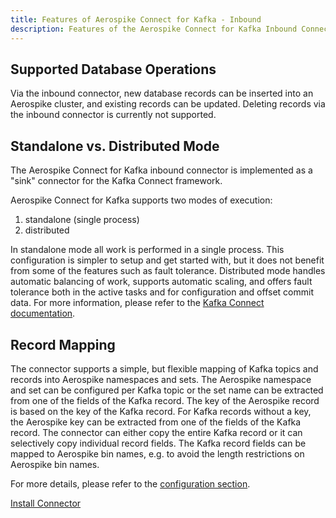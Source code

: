 ```yaml
---
title: Features of Aerospike Connect for Kafka - Inbound
description: Features of the Aerospike Connect for Kafka Inbound Connector
---
```


## Supported Database Operations

Via the inbound connector, new database records can be inserted into an
Aerospike cluster, and existing records can be updated. Deleting records via
the inbound connector is currently not supported.

## Standalone vs. Distributed Mode

The Aerospike Connect for Kafka inbound connector is implemented as a "sink" connector for
the Kafka Connect framework.

Aerospike Connect for Kafka supports two modes of execution:

1. standalone (single process)
1. distributed

In standalone mode all work is performed in a single process. This
configuration is simpler to setup and get started with, but it does not benefit
from some of the features such as fault tolerance. Distributed
mode handles automatic balancing of work, supports automatic scaling, and offers
fault tolerance both in the active tasks and for configuration and offset commit
data. For more information, please refer to the [Kafka Connect
documentation](https://kafka.apache.org/documentation/#connect).

## Record Mapping

The connector supports a simple, but flexible mapping of Kafka topics and
records into Aerospike namespaces and sets. The Aerospike namespace and set
can be configured per Kafka topic or the set name can be extracted from one of
the fields of the Kafka record. The key of the Aerospike record is based on the
key of the Kafka record. For Kafka records without a key, the Aerospike key can
be extracted from one of the fields of the Kafka record. The connector can
either copy the entire Kafka record or it can selectively copy individual
record fields. The Kafka record fields can be mapped to Aerospike bin names,
e.g. to avoid the length restrictions on Aerospike bin names.

For more details, please refer to the [configuration
section](/docs/connectors/enterprise/kafka/inbound/configuration.html).

<a href="/docs/connectors/enterprise/kafka/inbound/installation.html" class="primary button">Install Connector</a> 
